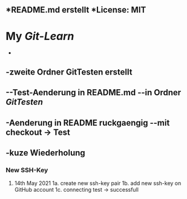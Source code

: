 *README.md erstellt
*License: MIT
-
# My *Git-Learn*
-
-zweite Ordner GitTesten erstellt
  --
  --Test-Aenderung in README.md
  --in Ordner _GitTesten_
-
-Aenderung in README ruckgaengig
  --mit checkout -> Test
-
-kuze Wiederholung
-
### New SSH-Key
1. 14th May 2021
  1a. create new ssh-key pair
  1b. add new ssh-key on GitHub account
  1c. connecting test -> successfull
